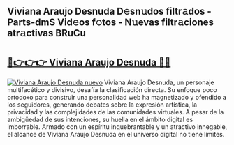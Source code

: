 ## Viviana Araujo Desnuda D𝚎sn𝚞dos filtr𝚊dos - Parts-dmS Vid𝚎os f𝚘tos - N𝚞evas filtr𝚊ciones atr𝚊ctivas BRuCu

# <h2><a href="http://mb4p2lf.tromn.icu/?c=Viviana+Araujo+Desnuda">🔗👉👉👉 Viviana Araujo Desnuda 🔗🔗</a></h2>

[![Viviana Araujo Desnuda nuevo](https://i.imgur.com/pEAQMta.gif)](http://mb4p2lf.tromn.icu/?c=Viviana+Araujo+Desnuda)
Viviana Araujo Desnuda, un personaje multifacético y divisivo, desafía la clasificación directa. Su enfoque poco ortodoxo para construir una personalidad web ha magnetizado y ofendido a los seguidores, generando debates sobre la expresión artística, la privacidad y las complejidades de las comunidades virtuales. A pesar de la ambigüedad de sus intenciones, su huella en el ámbito digital es imborrable. Armado con un espíritu inquebrantable y un atractivo innegable, el alcance de Viviana Araujo Desnuda en el universo digital no tiene límites.
